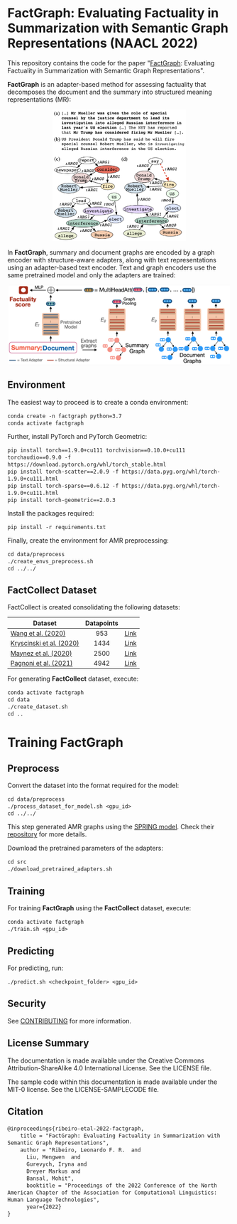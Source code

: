 # FactGraph: Evaluating Factuality in Summarization with Semantic Graph Representations (NAACL 2022)

This repository contains the code for the paper "[FactGraph](https://arxiv.org/pdf/2204.06508.pdf): Evaluating Factuality in Summarization with Semantic Graph Representations". 

**FactGraph** is an adapter-based method for assessing factuality that decomposes the document and the summary into structured meaning representations (MR):

<p align="center">
<img src="images/example.png" width="300">
</p>

In **FactGraph**, summary and document graphs are encoded by a graph encoder with structure-aware adapters, along with text representations using an adapter-based text encoder. Text and graph encoders use the same pretrained model and only the adapters are trained:
<p align="center">
<img src="images/factgraph.png" width="500">
</p>
 
## Environment

The easiest way to proceed is to create a conda environment:
```
conda create -n factgraph python=3.7
conda activate factgraph
```

Further, install PyTorch and PyTorch Geometric:

```
pip install torch==1.9.0+cu111 torchvision==0.10.0+cu111 torchaudio==0.9.0 -f https://download.pytorch.org/whl/torch_stable.html
pip install torch-scatter==2.0.9 -f https://data.pyg.org/whl/torch-1.9.0+cu111.html
pip install torch-sparse==0.6.12 -f https://data.pyg.org/whl/torch-1.9.0+cu111.html
pip install torch-geometric==2.0.3
```

Install the packages required:

```
pip install -r requirements.txt
```

Finally, create the environment for AMR preprocessing:

```
cd data/preprocess
./create_envs_preprocess.sh
cd ../../
```

## FactCollect Dataset

FactCollect is created consolidating the following datasets:

| Dataset        | Datapoints |            |
| ------------- |:-------------:|:-------------:|
| [Wang et al. (2020)](https://aclanthology.org/2020.acl-main.450.pdf)     | 953 | [Link](https://github.com/W4ngatang/qags/tree/master/data)
| [Kryscinski et al. (2020)](https://aclanthology.org/2020.emnlp-main.750.pdf)     | 1434 | [Link](https://storage.googleapis.com/sfr-factcc-data-research/unpaired_annotated_data.tar.gz)
| [Maynez et al. (2020)](https://aclanthology.org/2020.acl-main.173.pdf) |   2500  | [Link](https://github.com/google-research-datasets/xsum_hallucination_annotations)
| [Pagnoni et al. (2021)](https://aclanthology.org/2021.naacl-main.383.pdf) |  4942 | [Link](https://github.com/artidoro/frank/tree/main/data)

For generating **FactCollect** dataset, execute:

```
conda activate factgraph
cd data
./create_dataset.sh
cd ..
```

# Training FactGraph

## Preprocess

Convert the dataset into the format required for the model:

```
cd data/preprocess
./process_dataset_for_model.sh <gpu_id>
cd ../../
```

This step generated AMR graphs using the [SPRING model](https://github.com/SapienzaNLP/spring). Check their [repository](https://github.com/SapienzaNLP/spring) for more details.

Download the pretrained parameters of the adapters:
```
cd src
./download_pretrained_adapters.sh
```

## Training

For training **FactGraph** using the **FactCollect** dataset, execute:
```
conda activate factgraph
./train.sh <gpu_id> 
```

## Predicting

For predicting, run:
```
./predict.sh <checkpoint_folder> <gpu_id>
```

## Security

See [CONTRIBUTING](CONTRIBUTING.md#security-issue-notifications) for more information.

## License Summary

The documentation is made available under the Creative Commons Attribution-ShareAlike 4.0 International License. See the LICENSE file.

The sample code within this documentation is made available under the MIT-0 license. See the LICENSE-SAMPLECODE file.


## Citation

```
@inproceedings{ribeiro-etal-2022-factgraph,
    title = "FactGraph: Evaluating Factuality in Summarization with Semantic Graph Representations",
    author = "Ribeiro, Leonardo F. R.  and
      Liu, Mengwen  and
      Gurevych, Iryna and
      Dreyer Markus and
      Bansal, Mohit",
      booktitle = "Proceedings of the 2022 Conference of the North American Chapter of the Association for Computational Linguistics: Human Language Technologies",
      year={2022}
}
```
